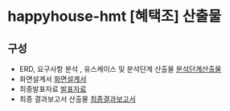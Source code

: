 # happyhouse-hmt [혜택조] 산출물
## 구성

  - ERD, 요구사항 분석 , 유스케이스 및 분석단계 산출물 [분석단계산출물](https://github.com/tekies09/Happyhouse/blob/main/outputs/%ED%98%9C%ED%83%9D%EC%A1%B0%20%EB%B6%84%EC%84%9D%EB%8B%A8%EA%B3%84%EC%82%B0%EC%B6%9C%EB%AC%BC.docx)
  - 화면설계서 [화면설계서](https://github.com/tekies09/Happyhouse/blob/main/outputs/%ED%98%9C%ED%83%9D%EC%A1%B0%20%ED%99%94%EB%A9%B4%EC%84%A4%EA%B3%84%EC%84%9C.pptx)
  - 최종발표자료 [발표자료](https://github.com/tekies09/Happyhouse/blob/main/outputs/%ED%98%9C%ED%83%9D%EC%A1%B0%20%EB%B0%9C%ED%91%9C%EC%9E%90%EB%A3%8C.pdf)
  - 최종 결과보고서 산출물 [최종결과보고서](https://github.com/tekies09/Happyhouse/blob/main/outputs/%ED%98%9C%ED%83%9D%EC%A1%B0%20%EC%B5%9C%EC%A2%85%EA%B2%B0%EA%B3%BC%EB%B3%B4%EA%B3%A0%EC%84%9C.docx) 


